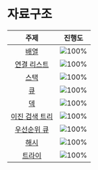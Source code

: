 # 자료구조

 주제 | 진행도 |
 :--: | :--: |
[배열](/자료구조/array.md) | ![100%](https://progress-bar.dev/8/?scale=8&title=progress&width=500&color=babaca&suffix=/8) |
[연결 리스트](/자료구조/linkedlist.md) | ![100%](https://progress-bar.dev/3/?scale=3&title=progress&width=500&color=babaca&suffix=/3) |
[스택](/자료구조/stack.md) | ![100%](https://progress-bar.dev/8/?scale=8&title=progress&width=500&color=babaca&suffix=/8) |
[큐](/자료구조/queue.md) | ![100%](https://progress-bar.dev/3/?scale=3&title=progress&width=500&color=babaca&suffix=/3) |
[덱](/자료구조/deque.md) | ![100%](https://progress-bar.dev/4/?scale=4&title=progress&width=500&color=babaca&suffix=/4) |
[이진 검색 트리](/자료구조/BinarySearchTree.md) | ![100%](https://progress-bar.dev/0/?scale=7&title=progress&width=500&color=babaca&suffix=/7) |
[우선순위 큐](/자료구조/Priority_Queue.md) | ![100%](https://progress-bar.dev/0/?scale=8&title=progress&width=500&color=babaca&suffix=/8) |
[해시](/자료구조/hash.md) | ![100%](https://progress-bar.dev/0/?scale=10&title=progress&width=500&color=babaca&suffix=/10) |
[트라이](/자료구조/Trie.md) | ![100%](https://progress-bar.dev/0/?scale=10&title=progress&width=500&color=babaca&suffix=/10) |
